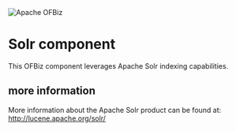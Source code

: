 <img src="https://camo.githubusercontent.com/b313d4ec52b77b5024e2988aaf76720258233e69/68747470733a2f2f6f6662697a2e6170616368652e6f72672f696d616765732f6f6662697a5f6c6f676f2e706e67" alt="Apache OFBiz" />

# Solr component
This OFBiz component leverages Apache Solr indexing capabilities.

## more information
More information about the Apache Solr product can be found at: http://lucene.apache.org/solr/
